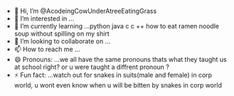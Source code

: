 - 👋 Hi, I’m @AcodeingCowUnderAtreeEatingGrass
- 👀 I’m interested in ...
- 🌱 I’m currently learning ...python java c c ++ how to eat ramen noodle soup without spilling on my shirt 
- 💞️ I’m looking to collaborate on ...
- 📫 How to reach me ...
- 😄 Pronouns: ...we all have the same pronouns thats what they taught us at school right? or u were taught a diffrent pronoun ?
- ⚡ Fun fact: ...watch out for snakes in suits(male and female) in corp world, u wont even know when u will be bitten by snakes in corp world

<!---
AcodeingCowUnderAtreeEatingGrass/AcodeingCowUnderAtreeEatingGrass is a ✨ special ✨ repository because its `README.md` (this file) appears on your GitHub profile.
You can click the Preview link to take a look at your changes.
--->

